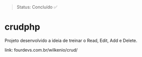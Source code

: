 > Status: Concluído ✅
# crudphp
Projeto desenvolvido a ideia de treinar o Read, Edit, Add e Delete.

link: fourdevs.com.br/wilkenio/crud/
